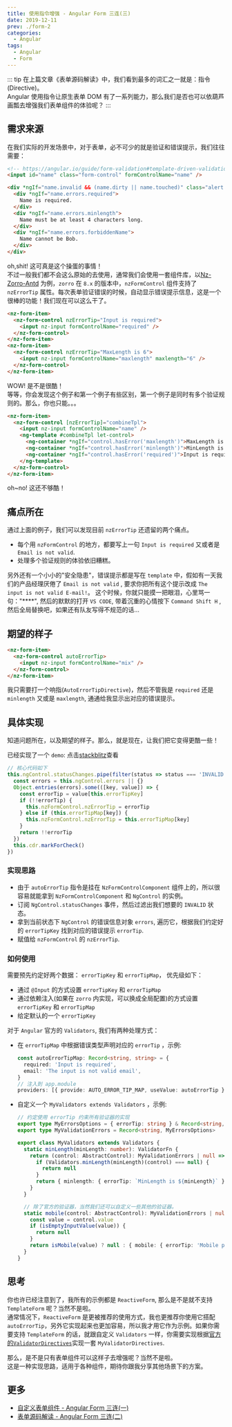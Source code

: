 ```yaml
---
title: 使用指令增强 - Angular Form 三连(三)
date: 2019-12-11
prev: ./form-2
categories:
  - Angular
tags:
  - Angular
  - Form
---
```


::: tip
在上篇文章《表单源码解读》中，我们看到最多的词汇之一就是：指令(Directive)。  
Angular 使用指令让原生表单 DOM 有了一系列能力，那么我们是否也可以依葫芦画瓢去增强我们表单组件的体验呢？
:::

<!-- more -->

## 需求来源

在我们实际的开发场景中，对于表单，必不可少的就是验证和错误提示，我们往往需要：

```html
<!-- https://angular.io/guide/form-validation#template-driven-validation -->
<input id="name" class="form-control" formControlName="name" />

<div *ngIf="name.invalid && (name.dirty || name.touched)" class="alert alert-danger">
  <div *ngIf="name.errors.required">
    Name is required.
  </div>
  <div *ngIf="name.errors.minlength">
    Name must be at least 4 characters long.
  </div>
  <div *ngIf="name.errors.forbiddenName">
    Name cannot be Bob.
  </div>
</div>
```

oh,shit! 这可真是这个操蛋的事情！  
不过一般我们都不会这么原始的去使用，通常我们会使用一套组件库，以[Nz-Zorro-Antd](https://ng.ant.design/docs/introduce/zh) 为例，`zorro` 在 `8.x` 的版本中，`nzFormControl` 组件支持了 `nzErrorTip` 属性。每次表单验证错误的时候，自动显示错误提示信息，这是一个很棒的功能！我们现在可以这么干了。

```html
<nz-form-item>
  <nz-form-control nzErrorTip="Input is required">
    <input nz-input formControlName="required" />
  </nz-form-control>
</nz-form-item>
<nz-form-item>
  <nz-form-control nzErrorTip="MaxLength is 6">
    <input nz-input formControlName="maxlength" maxlength="6" />
  </nz-form-control>
</nz-form-item>
```

WOW! 是不是很酷！  
等等，你会发现这个例子和第一个例子有些区别，第一个例子是同时有多个验证规则的。那么，你也只能。。。

```html
<nz-form-item>
  <nz-form-control [nzErrorTip]="combineTpl">
    <input nz-input formControlName="name" />
    <ng-template #combineTpl let-control>
      <ng-container *ngIf="control.hasError('maxlength')">MaxLength is 12</ng-container>
      <ng-container *ngIf="control.hasError('minlength')">MinLength is 6</ng-container>
      <ng-container *ngIf="control.hasError('required')">Input is required</ng-container>
    </ng-template>
  </nz-form-control>
</nz-form-item>
```

oh~no! 这还不够酷！

## 痛点所在

通过上面的例子，我们可以发现目前 `nzErrorTip` 还遗留的两个痛点。

- 每个用 `nzFormControl` 的地方，都要写上一句 `Input is required` 又或者是 `Email is not valid`.
- 处理多个验证规则的体验依旧糟糕。

另外还有一个小小的"安全隐患"，错误提示都是写在 `template` 中，假如有一天我们的产品经理厌倦了 `Email is not valid` , 要求你把所有这个提示改成 `The input is not valid E-mail!`。 这个时候，你就只能摸一把眼泪，心里骂一句："\*\*\*\*", 然后的默默的打开 `VS CODE`, 带着沉重的心情按下 `Command Shift H` ,然后全局替换吧，如果还有队友写得不规范的话...

## 期望的样子

```html
<nz-form-item>
  <nz-form-control autoErrorTip>
    <input nz-input formControlName="mix" />
  </nz-form-control>
</nz-form-item>
```

我只需要打一个响指(`AutoErrorTipDirective`)，然后不管我是 `required` 还是 `minlength` 又或是 `maxlength`, 通通给我显示出对应的错误提示。

## 具体实现

知道问题所在，以及期望的样子。那么，就是现在，让我们把它变得更酷一些！

已经实现了一个 `demo`: 点击[stackblitz](https://stackblitz.com/edit/ng-zorro-antd-auto-error-tip?file=src%2Fapp%2Fauto-error-tip.directive.ts)查看

```ts
// 核心代码如下
this.ngControl.statusChanges.pipe(filter(status => status === 'INVALID')).subscribe(() => {
  const errors = this.ngControl.errors || {}
  Object.entries(errors).some(([key, value]) => {
    const errorTip = value[this.errorTipKey]
    if (!!errorTip) {
      this.nzFormControl.nzErrorTip = errorTip
    } else if (this.errorTipMap[key]) {
      this.nzFormControl.nzErrorTip = this.errorTipMap[key]
    }
    return !!errorTip
  })
  this.cdr.markForCheck()
})
```

### 实现思路

- 由于 `autoErrorTip` 指令是挂在 `NzFormControlComponent` 组件上的，所以很容易就能拿到 `NzFormControlComponent` 和 `NgControl` 的实例。
- 订阅 `NgControl.statusChanges` 事件，然后过滤出我们想要的 `INVALID` 状态。
- 拿到当前状态下 `NgControl` 的错误信息对象 `errors`, 遍历它，根据我们约定好的 `errorTipKey` 找到对应的错误提示 `errorTip`.
- 赋值给 `nzFormControl` 的 `nzErrorTip`.

### 如何使用

需要预先约定好两个数据： `errorTipKey` 和 `errorTipMap`， 优先级如下：

- 通过 `@Input` 的方式设置 `errorTipKey` 和 `errorTipMap`
- 通过依赖注入(如果在 `zorro` 内实现，可以换成全局配置)的方式设置 `errorTipKey` 和 `errorTipMap`
- 给定默认的一个 `errorTipKey`

对于 `Angular` 官方的 `Validators`, 我们有两种处理方式：

- 在 `errorTipMap` 中根据错误类型声明对应的 `errorTip` ，示例:

  ```ts
  const autoErrorTipMap: Record<string, string> = {
    required: 'Input is required',
    email: 'The input is not valid email',
  }
  // 注入到 app.module
  providers: [{ provide: AUTO_ERROR_TIP_MAP, useValue: autoErrorTip }]
  ```

- 自定义一个 `MyValidators extends Validators` ，示例:

  ```ts
  // 约定使用 errorTip 约束所有验证器的实现
  export type MyErrorsOptions = { errorTip: string } & Record<string, any>
  export type MyValidationErrors = Record<string, MyErrorsOptions>

  export class MyValidators extends Validators {
    static minLength(minLength: number): ValidatorFn {
      return (control: AbstractControl): MyValidationErrors | null => {
        if (Validators.minLength(minLength)(control) === null) {
          return null
        }
        return { minlength: { errorTip: `MinLength is ${minLength}` } }
      }
    }

    // 除了官方的验证器，当然我们还可以自定义一些其他的验证器。
    static mobile(control: AbstractControl): MyValidationErrors | null {
      const value = control.value
      if (isEmptyInputValue(value)) {
        return null
      }
      return isMobile(value) ? null : { mobile: { errorTip: 'Mobile phone number is not valid' } }
    }
  }
  ```

## 思考

你也许已经注意到了，我所有的示例都是 `ReactiveForm`, 那么是不是就不支持 `TemplateForm` 呢？当然不是啦。  
通常情况下，`ReactiveForm` 是更被推荐的使用方式，我也更推荐你使用它搭配 `autoErrorTip`，另外它实现起来也更加容易，所以我才用它作为示例。如果你需要支持 `TemplateForm` 的话，就跟自定义 `Validators` 一样，你需要实现根据[官方的`ValidatorDirectives`](https://github.com/angular/angular/blob/master/packages/forms/src/directives/validators.ts#L160)实现一套 `MyValidatorDirectives`.

那么，是不是只有表单组件可以这样子去增强呢？当然不是啦。  
这是一种实现思路，适用于各种组件，期待你跟我分享其他场景下的方案。

## 更多

- [自定义表单组件 - Angular Form 三连(一)](./form-1.md)
- [表单源码解读 - Angular Form 三连(二)](./form-2.md)
